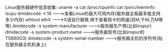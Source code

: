 Linux服务器硬件信息收集:
uname -a
cat /proc/cpuinfo
cat /porc/meminfo
lscpu
dmidecode -t 16         --->查看Linux的最大可用内存(服务器主板最多能支持多少内存)
ethtool ethX            --->X请自行替换.用于查看网卡的网速(百M,千M,万M等等)
dmidecode -s system-manufacturer   --->服务器生产商(比如inspur)
dmidecode -s system-product-name   --->服务器型号(比如inspur的TS860G3)
dmidecode -s system-serial-number  --->服务器主机的序列号(贴在服务器主机机身上)
